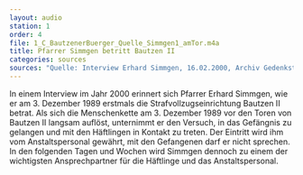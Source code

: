 ```yaml
---
layout: audio
station: 1
order: 4
file: 1_C_BautzenerBuerger_Quelle_Simmgen1_amTor.m4a
title: Pfarrer Simmgen betritt Bautzen II
categories: sources
sources: "Quelle: Interview Erhard Simmgen, 16.02.2000, Archiv Gedenkst&auml;tte Bautzen"
---
```

In einem Interview im Jahr 2000 erinnert sich Pfarrer Erhard Simmgen, wie er am 3. Dezember 1989 erstmals die Strafvollzugseinrichtung Bautzen II betrat.
Als sich die Menschenkette am 3. Dezember 1989 vor den Toren von Bautzen II langsam aufl&ouml;st, unternimmt er den Versuch, in das Gef&auml;ngnis zu gelangen und mit den H&auml;ftlingen in Kontakt zu treten. Der Eintritt wird ihm vom Anstaltspersonal gew&auml;hrt, mit den Gefangenen darf er nicht sprechen. In den folgenden Tagen und Wochen wird Simmgen dennoch zu einem der wichtigsten Ansprechpartner f&uuml;r die H&auml;ftlinge und das Anstaltspersonal.